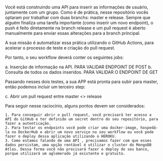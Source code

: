 Você está construindo uma API para inserir as informações de usuário, juntamente com um grupo. Como é de prática, nesse repositório vocês optaram por trabalhar com duas branchs: master e release. Sempre que alguém finaliza uma tarefa importante (como inserir um novo endpoint), o push é feito diretamente na branch release e um pull request é aberto manualmente para enviar essas alterações para a branch principal. 

A sua missão é automatizar essa prática utilizando o GitHub Actions, para acelerar o processo de teste e criação do pull request. 

Por tanto, o seu workflow deverá conter os seguintes jobs: 

a. Inserção de informação na API. PARA VALIDAR ENDPOINT DE POST
b. Consulta de todos os dados inseridos. PARA VALIDAR O ENDPOINT DE GET

Passando nesses dois testes, a sua APP está pronta para subir para master, então podemos incluir um terceiro step: 

c. Abrir um pull request entre master <> release 

Para seguir nesse raciocínio, alguns pontos devem ser considerados: 

    1. Para conseguir abrir o pull request, você precisará ter acesso a API do GitHub e ter definido um secret dentro do seu repositório, para fazer a autenticação. 
    2. Para testar os endpoints você pode criar uma docker-image, hospedá-la no DockerHub e abrir um novo serviço no seu workflow ou você pode fazer o deploy dessa aplicação utilizando o HEROKU. 
    3. Como estamos falando de uma API , precisamos fazer com que esses dados persistam, uma opção rentável é utilizar o cluster do MongoDB Atlas. Dessa forma você não precisará fazer o deploy do seu banco, porque utilizará um aglomerado já existente e gratuito.